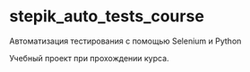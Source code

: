 # stepik_auto_tests_course
Автоматизация тестирования с помощью Selenium и Python

Учебный проект при прохождении курса.